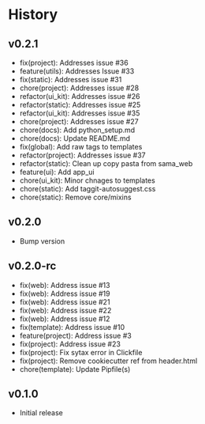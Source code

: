 # History

## v0.2.1

* fix(project): Addresses issue #36
* feature(utils): Addresses Issue #33
* fix(static): Addresses issue #31
* chore(project): Addresses issue #28
* refactor(ui_kit): Addresses issue #26
* refactor(static): Addresses issue #25
* refactor(ui_kit): Addresses issue #35
* chore(project): Addresses issue #27
* chore(docs): Add python_setup.md
* chore(docs): Update README.md
* fix(global): Add raw tags to templates
* refactor(project): Addresses issue #37
* refactor(static): Clean up copy pasta from sama_web
* feature(ui): Add app_ui
* chore(ui_kit): Minor chnages to templates
* chore(static): Add taggit-autosuggest.css
* chore(static): Remove core/mixins

## v0.2.0

* Bump version

## v0.2.0-rc

* fix(web): Address issue #13
* fix(web): Address issue #19
* fix(web): Address issue #21
* fix(web): Address issue #22
* fix(web): Address issue #12
* fix(template): Address issue #10
* feature(project): Address issue #3
* fix(project): Address issue #23
* fix(project): Fix sytax error in Clickfile
* fix(project): Remove cookiecutter ref from header.html
* chore(template): Update Pipfile(s)

## v0.1.0

* Initial release
